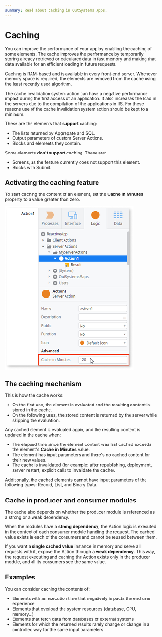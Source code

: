```yaml
---
summary: Read about caching in OutSystems Apps.
---
```


# Caching

You can improve the performance of your app by enabling the caching of some elements. The cache improves the performance by temporarily storing already retrieved or calculated data in fast memory and making that data available for an efficient loading in future requests.

Caching is RAM-based and is available in every front-end server. Whenever memory space is required, the elements are removed from the cache using the least recently used algorithm.


<div class="info" markdown="1">

The cache invalidation system action can have a negative performance impact during the first access of an application. It also increases the load in the servers due to the compilation of the applications in IIS. For these reasons use of the cache invalidation system action should be kept to a minimum.

</div>

These are the elements that **support** caching:

* The lists returned by Aggregate and SQL.
* Output parameters of custom Server Actions.
* Blocks and elements they contain.

Some elements **don't support** caching. These are:

* Screens, as the feature currently does not support this element.
* Blocks with Submit.


## Activating the caching feature

To start caching the content of an element, set the **Cache in Minutes** property to a value greater than zero.

![Cache settings showing Cache in minutes property](images/cache-in-minutes-property.png)

## The caching mechanism

This is how the cache works:

* On the first use, the element is evaluated and the resulting content is stored in the cache. 
* On the following uses, the stored content is returned by the server while skipping the evaluation. 

Any cached element is evaluated again, and the resulting content is updated in the cache when:

* The elapsed time since the element content was last cached exceeds the element's **Cache in Minutes** value. 
* The element has input parameters and there's no cached content for their new values.
* The cache is invalidated (for example: after republishing, deployment, server restart, explicit calls to invalidate the cache).

Additionally, the cached elements cannot have input parameters of the following types: Record, List, and Binary Data.

## Cache in producer and consumer modules

The cache also depends on whether the producer module is referenced as a strong or a weak dependency. 

When the modules have a **strong dependency**, the Action logic is executed in the context of each consumer module handling the request. The cached value exists in each of the consumers and cannot be reused between them.

If you want a **single cached value** instance in memory and serve all requests with it, expose the Action through a **weak dependency**. This way, the request executing and caching the Action exists only in the producer module, and all its consumers see the same value.

## Examples

You can consider caching the contents of:

* Elements with an execution time that negatively impacts the end user experience 
* Elements that overload the system resources (database, CPU, memory...) 
* Elements that fetch data from databases or external systems
* Elements for which the returned results rarely change or change in a controlled way for the same input parameters 

